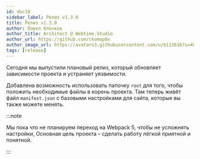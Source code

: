 ```yaml
---
id: doc10
sidebar_label: Релиз v1.3.0
title: Релиз v1.3.0
author: Павел Клочков
author_title: Architect @ Webtime.Studio
author_url: https://github.com/ckomop0x
author_image_url: https://avatars3.githubusercontent.com/u/6113616?s=400&v=4
tags: [release]
---
```


Сегодня мы выпустили плановый релиз, который обновляет зависимости проекта и устраняет уязвимости. <!--truncate-->

Добавлена возможность использовать папочку `root` для того, чтобы положить необходимые файлы в корень проекта. Там теперь живёт файл `manifest.json` с базовыми настройками для сайта, которые вы также можете менять.


:::note

Мы пока что не планируем переход на Webpack 5, чтобы не усложнять настройки, Основная цель проекта – сделать работу лёгкой приятной и понятной.

:::

